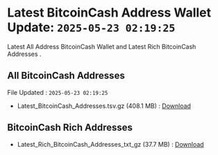 # Latest BitcoinCash Address Wallet Update: `2025-05-23 02:19:25`

Latest All Address BitcoinCash Wallet and Latest Rich BitcoinCash Addresses .

## All BitcoinCash Addresses

File Updated : `2025-05-23 02:19:25`

- Latest_BitcoinCash_Addresses.tsv.gz (408.1 MB) : [Download](https://github.com/Pymmdrza/Rich-Address-Wallet/releases/tag/BitcoinCash)

## BitcoinCash Rich Addresses

- Latest_Rich_BitcoinCash_Addresses_txt_gz (37.7 MB) : [Download](https://github.com/Pymmdrza/Rich-Address-Wallet/releases/tag/BitcoinCash)
